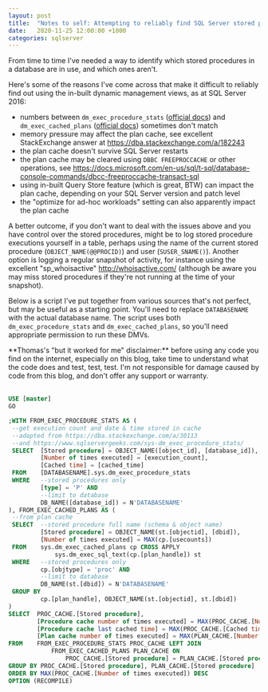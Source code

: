 ```yaml
---
layout: post
title:  "Notes to self: Attempting to reliably find SQL Server stored procedure usage history"
date:   2020-11-25 12:00:00 +1000
categories: sqlserver
---
```

From time to time I've needed a way to identify which stored procedures in a database are in use, and which ones aren't.

Here's some of the reasons I've come across that make it difficult to reliably find out using the in-built dynamic management views, as at SQL Server 2016:

- numbers between `dm_exec_procedure_stats` ([official docs][1]) and `dm_exec_cached_plans` ([official docs][2]) sometimes don't match
- memory pressure may affect the plan cache, see excellent StackExchange answer at <https://dba.stackexchange.com/a/182243>
- the plan cache doesn't survive SQL Server restarts
- the plan cache may be cleared using `DBBC FREEPROCCACHE` or other operations, see <https://docs.microsoft.com/en-us/sql/t-sql/database-console-commands/dbcc-freeproccache-transact-sql>
- using in-built Query Store feature (which is great, BTW) can impact the plan cache, depending on your SQL Server version and patch level
- the "optimize for ad-hoc workloads" setting can also apparently impact the plan cache

A better outcome, if you don't want to deal with the issues above and you have control over the stored procedures, might be to log stored procedure executions yourself in a table, perhaps using the name of the current stored procedure (`OBJECT_NAME(@@PROCID)`) and user (`SUSER_SNAME()`). Another option is logging a regular snapshot of activity, for instance using the excellent "sp_whoisactive" <http://whoisactive.com/> (although be aware you may miss stored procedures if they're not running at the time of your snapshot).

Below is a script I've put together from various sources that's not perfect, but may be useful as a starting point. You'll need to replace `DATABASENAME` with the actual database name. The script uses both `dm_exec_procedure_stats` and `dm_exec_cached_plans`, so you'll need appropriate permission to run these DMVs.

<div markdown="1" class="note">
**Thomas's "but it worked for me" disclaimer:** before using any code you find on the internet, especially on this blog, take time to understand what the code does and test, test, test. I'm not responsible for damage caused by code from this blog, and don't offer any support or warranty.
</div>
<br/>

```sql
USE [master]
GO

;WITH FROM_EXEC_PROCEDURE_STATS AS (
 --get execution count and date & time stored in cache
 --adapted from https://dba.stackexchange.com/a/30113
 --and https://www.sqlservergeeks.com/sys-dm_exec_procedure_stats/
 SELECT  [Stored procedure] = OBJECT_NAME([object_id], [database_id]),
         [Number of times executed] = [execution_count],
         [Cached time] = [cached_time]
 FROM    [DATABASENAME].sys.dm_exec_procedure_stats
 WHERE   --stored procedures only
         [type] = 'P' AND
         --limit to database
         DB_NAME([database_id]) = N'DATABASENAME'
), FROM_EXEC_CACHED_PLANS AS (
 --from plan cache
 SELECT  --stored procedure full name (schema & object name)
         [Stored procedure] = OBJECT_NAME(st.[objectid], [dbid]),
         [Number of times executed] = MAX(cp.[usecounts])
 FROM    sys.dm_exec_cached_plans cp CROSS APPLY
             sys.dm_exec_sql_text(cp.[plan_handle]) st
 WHERE   --stored procedures only
         cp.[objtype] = 'proc' AND
         --limit to database
         DB_NAME(st.[dbid]) = N'DATABASENAME'
 GROUP BY
         cp.[plan_handle], OBJECT_NAME(st.[objectid], st.[dbid])
)
SELECT  PROC_CACHE.[Stored procedure],
        [Procedure cache number of times executed] = MAX(PROC_CACHE.[Number of times executed]),
        [Procedure cache last cached time] = MAX(PROC_CACHE.[Cached time]),
        [Plan cache number of times executed] = MAX(PLAN_CACHE.[Number of times executed])
FROM    FROM_EXEC_PROCEDURE_STATS PROC_CACHE LEFT JOIN
            FROM_EXEC_CACHED_PLANS PLAN_CACHE ON
                PROC_CACHE.[Stored procedure] = PLAN_CACHE.[Stored procedure]
GROUP BY PROC_CACHE.[Stored procedure], PLAN_CACHE.[Stored procedure]
ORDER BY MAX(PROC_CACHE.[Number of times executed]) DESC
OPTION (RECOMPILE)
```

[1]: <https://docs.microsoft.com/en-us/sql/relational-databases/system-dynamic-management-views/sys-dm-exec-procedure-stats-transact-sql>
[2]: <https://docs.microsoft.com/en-us/sql/relational-databases/system-dynamic-management-views/sys-dm-exec-cached-plans-transact-sql>
